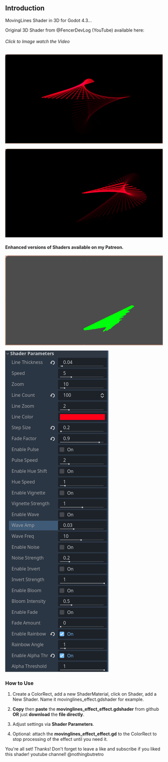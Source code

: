 ## Introduction

MovingLines Shader in 3D for Godot 4.3...

Original 3D Shader from @FencerDevLog (YouTube) available here:
###### Click to Image watch the Video
[![Watch the video](https://github.com/mikecabral/Godot_4/blob/main/Shaders/MovingLines_Shader_3D/thumbnail.PNG)](https://www.youtube.com/watch?v=DnisFJ0sUfc)

![Alt text](https://github.com/mikecabral/Godot_4/blob/main/Shaders/MovingLines_Shader_3D/thumbnail2.PNG)

#### Enhanced versions of Shaders available on my Patreon.

![Alt text](https://github.com/mikecabral/Godot_4/blob/main/Shaders/MovingLines_Shader_3D/enhanced.PNG)

![Alt text](https://github.com/mikecabral/Godot_4/blob/main/Shaders/MovingLines_Shader_3D/enhanced2.PNG)


### How to Use

1. Create a ColorRect, add a new ShaderMaterial, click on Shader, add a New Shader. Name it movinglines_effect.gdshader for example.

2. **Copy** then **paste** the **movinglines_effect_effect.gdshader** from github **OR** just **download** the **file directly**.

3. Adjust settings via **Shader Parameters**.

4. Optional: attach the **movinglines_effect_effect.gd** to the ColorRect to stop processing of the effect until you need it.

You're all set! Thanks!
Don't forget to leave a like and subscribe if you liked this shader!
youtube channel! @nothingbutretro